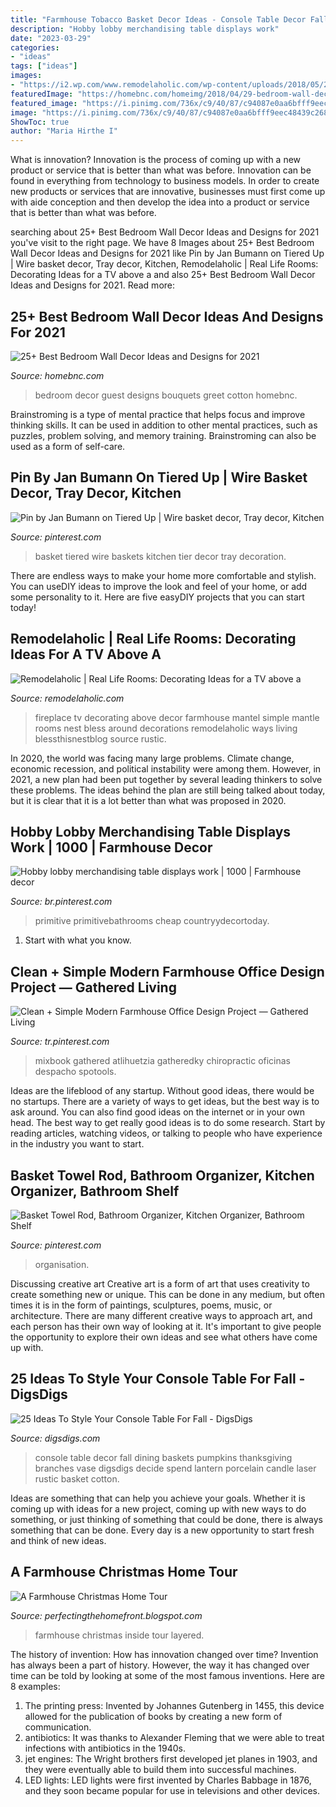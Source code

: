 ```yaml
---
title: "Farmhouse Tobacco Basket Decor Ideas - Console Table Decor Fall Dining Baskets Pumpkins Thanksgiving Branches Vase Digsdigs Decide Spend Lantern Porcelain Candle Laser Rustic Basket Cotton"
description: "Hobby lobby merchandising table displays work"
date: "2023-03-29"
categories:
- "ideas"
tags: ["ideas"]
images:
- "https://i2.wp.com/www.remodelaholic.com/wp-content/uploads/2018/05/2b214d1704f2d01a3295e0167fd54373.jpg?resize=564%2C752&amp;ssl=1"
featuredImage: "https://homebnc.com/homeimg/2018/04/29-bedroom-wall-decor-ideas-homebnc.jpg"
featured_image: "https://i.pinimg.com/736x/c9/40/87/c94087e0aa6bfff9eec48439c2687872.jpg"
image: "https://i.pinimg.com/736x/c9/40/87/c94087e0aa6bfff9eec48439c2687872.jpg"
ShowToc: true
author: "Maria Hirthe I"
---
```



What is innovation?
Innovation is the process of coming up with a new product or service that is better than what was before. Innovation can be found in everything from technology to business models. In order to create new products or services that are innovative, businesses must first come up with aide conception and then develop the idea into a product or service that is better than what was before.

	

		
searching about 25+ Best Bedroom Wall Decor Ideas and Designs for 2021 you've visit to the right page. We have 8 Images about 25+ Best Bedroom Wall Decor Ideas and Designs for 2021 like Pin by Jan Bumann on Tiered Up | Wire basket decor, Tray decor, Kitchen, Remodelaholic | Real Life Rooms: Decorating Ideas for a TV above a and also 25+ Best Bedroom Wall Decor Ideas and Designs for 2021. Read more:
		
    
## 25+ Best Bedroom Wall Decor Ideas And Designs For 2021

<img loading=lazy src="https://homebnc.com/homeimg/2018/04/29-bedroom-wall-decor-ideas-homebnc.jpg" onerror="this.onerror=null;this.src='https://tse2.mm.bing.net/th?id=OIP.QlzK70GmVTn5FLgloNzo0gHaJP&amp;pid=15.1';" alt="25+ Best Bedroom Wall Decor Ideas and Designs for 2021">

_Source: homebnc.com_

>bedroom decor guest designs bouquets greet cotton homebnc. 

	

Brainstroming is a type of mental practice that helps focus and improve thinking skills. It can be used in addition to other mental practices, such as puzzles, problem solving, and memory training. Brainstroming can also be used as a form of self-care.

    
## Pin By Jan Bumann On Tiered Up | Wire Basket Decor, Tray Decor, Kitchen

<img loading=lazy src="https://i.pinimg.com/736x/df/63/92/df63927a38781bbebf2c2e87d165fc75.jpg" onerror="this.onerror=null;this.src='https://tse3.mm.bing.net/th?id=OIP.cWAoSiGkhwbLmwJTB8_6SQHaJ3&amp;pid=15.1';" alt="Pin by Jan Bumann on Tiered Up | Wire basket decor, Tray decor, Kitchen">

_Source: pinterest.com_

>basket tiered wire baskets kitchen tier decor tray decoration. 

	

There are endless ways to make your home more comfortable and stylish. You can useDIY ideas to improve the look and feel of your home, or add some personality to it. Here are five easyDIY projects that you can start today!

    
## Remodelaholic | Real Life Rooms: Decorating Ideas For A TV Above A

<img loading=lazy src="https://i2.wp.com/www.remodelaholic.com/wp-content/uploads/2018/05/2b214d1704f2d01a3295e0167fd54373.jpg?resize=564%2C752&amp;ssl=1" onerror="this.onerror=null;this.src='https://tse2.mm.bing.net/th?id=OIP.3NztGWkW_3fa9ky6Ctzw8gHaJ4&amp;pid=15.1';" alt="Remodelaholic | Real Life Rooms: Decorating Ideas for a TV above a">

_Source: remodelaholic.com_

>fireplace tv decorating above decor farmhouse mantel simple mantle rooms nest bless around decorations remodelaholic ways living blessthisnestblog source rustic. 

	

In 2020, the world was facing many large problems. Climate change, economic recession, and political instability were among them. However, in 2021, a new plan had been put together by several leading thinkers to solve these problems. The ideas behind the plan are still being talked about today, but it is clear that it is a lot better than what was proposed in 2020.

    
## Hobby Lobby Merchandising Table Displays Work | 1000 | Farmhouse Decor

<img loading=lazy src="https://i.pinimg.com/originals/c5/bc/2c/c5bc2c9732819c7a1ebd6c9455611bc5.jpg" onerror="this.onerror=null;this.src='https://tse2.mm.bing.net/th?id=OIP.WhUavwLMjcapO4ohDBSi4QHaOs&amp;pid=15.1';" alt="Hobby lobby merchandising table displays work | 1000 | Farmhouse decor">

_Source: br.pinterest.com_

>primitive primitivebathrooms cheap countryydecortoday. 

	

1. Start with what you know.

    
## Clean + Simple Modern Farmhouse Office Design Project — Gathered Living

<img loading=lazy src="https://i.pinimg.com/736x/19/d8/49/19d849636802fc0c062f95504ae2851d.jpg" onerror="this.onerror=null;this.src='https://tse4.mm.bing.net/th?id=OIP.5Rsjm3Nr9C0ATpfvGRDYhQHaJ3&amp;pid=15.1';" alt="Clean + Simple Modern Farmhouse Office Design Project — Gathered Living">

_Source: tr.pinterest.com_

>mixbook gathered atlihuetzia gatheredky chiropractic oficinas despacho spotools. 

	

Ideas are the lifeblood of any startup. Without good ideas, there would be no startups. There are a variety of ways to get ideas, but the best way is to ask around. You can also find good ideas on the internet or in your own head. The best way to get really good ideas is to do some research. Start by reading articles, watching videos, or talking to people who have experience in the industry you want to start.

    
## Basket Towel Rod, Bathroom Organizer, Kitchen Organizer, Bathroom Shelf

<img loading=lazy src="https://i.pinimg.com/736x/c9/40/87/c94087e0aa6bfff9eec48439c2687872.jpg" onerror="this.onerror=null;this.src='https://tse3.mm.bing.net/th?id=OIP.jccpvntM-1GM06t2smknbgHaHa&amp;pid=15.1';" alt="Basket Towel Rod, Bathroom Organizer, Kitchen Organizer, Bathroom Shelf">

_Source: pinterest.com_

>organisation. 

	

Discussing creative art
Creative art is a form of art that uses creativity to create something new or unique. This can be done in any medium, but often times it is in the form of paintings, sculptures, poems, music, or architecture. There are many different creative ways to approach art, and each person has their own way of looking at it. It's important to give people the opportunity to explore their own ideas and see what others have come up with.

    
## 25 Ideas To Style Your Console Table For Fall - DigsDigs

<img loading=lazy src="https://www.digsdigs.com/photos/2018/08/09-a-vintage-farmhouse-console-table-with-chevron-baskets-natural-pumpkins-stacked-on-each-other-and-fall-leaves-in-a-vase.jpg" onerror="this.onerror=null;this.src='https://tse4.mm.bing.net/th?id=OIP.MFTm4MV7SM7UjeaRmjJ-PwHaLG&amp;pid=15.1';" alt="25 Ideas To Style Your Console Table For Fall - DigsDigs">

_Source: digsdigs.com_

>console table decor fall dining baskets pumpkins thanksgiving branches vase digsdigs decide spend lantern porcelain candle laser rustic basket cotton. 

	

Ideas are something that can help you achieve your goals. Whether it is coming up with ideas for a new project, coming up with new ways to do something, or just thinking of something that could be done, there is always something that can be done. Every day is a new opportunity to start fresh and think of new ideas.

    
## A Farmhouse Christmas Home Tour

<img loading=lazy src="https://4.bp.blogspot.com/-rsJOx5sFOEs/WDps_4uj-qI/AAAAAAAAEpM/5ErSsLBAiGQR-Y5p9cHQ9e4k9rfhZ0FdgCEw/s1600/DSC01776.jpg" onerror="this.onerror=null;this.src='https://tse3.mm.bing.net/th?id=OIP.V41oKll4z3Woygvxcbh_YAHaLH&amp;pid=15.1';" alt="A Farmhouse Christmas Home Tour">

_Source: perfectingthehomefront.blogspot.com_

>farmhouse christmas inside tour layered. 

	

The history of invention: How has innovation changed over time?
Invention has always been a part of history. However, the way it has changed over time can be told by looking at some of the most famous inventions. Here are 8 examples:
1. The printing press: Invented by Johannes Gutenberg in 1455, this device allowed for the publication of books by creating a new form of communication.
2. antibiotics: It was thanks to Alexander Fleming that we were able to treat infections with antibiotics in the 1940s.
3. jet engines: The Wright brothers first developed jet planes in 1903, and they were eventually able to build them into successful machines.
4. LED lights: LED lights were first invented by Charles Babbage in 1876, and they soon became popular for use in televisions and other devices.

